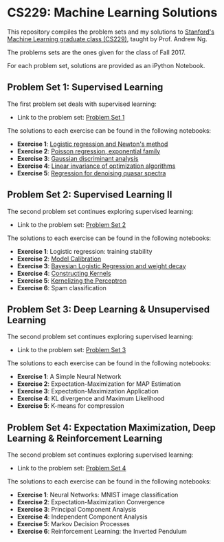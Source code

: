 # CS229: Machine Learning Solutions

This repository compiles the problem sets and my solutions to [Stanford's Machine Learning graduate class (CS229)](http://cs229.stanford.edu/), taught by Prof. Andrew Ng.

The problems sets are the ones given for the class of Fall 2017.

For each problem set, solutions are provided as an iPython Notebook.

## Problem Set 1: Supervised Learning

The first problem set deals with supervised learning:

- Link to the problem set: [Problem Set 1](http://github.com/ccombier/CS229/blob/master/Problem1/ps1.pdf)

The solutions to each exercise can be found in the following notebooks:

- **Exercise 1**: [Logistic regression and Newton's method](http://github.com/ccombier/CS229/blob/master/Problem1/1_Logistic_Regression.ipynb)
- **Exercise 2**: [Poisson regression, exponential family](http://github.com/ccombier/CS229/blob/master/Problem1/2_Poisson_Regression.ipynb)
- **Exercise 3**: [Gaussian discriminant analysis](http://github.com/ccombier/CS229/blob/master/Problem1/3_Gaussian_Discriminant_Analysis.ipynb)
- **Exercise 4**: [Linear invariance of optimization algorithms](http://github.com/ccombier/CS229/blob/master/Problem1/4_Linear_Invariance.ipynb)
- **Exercise 5**: [Regression for denoising quasar spectra](http://github.com/ccombier/CS229/blob/master/Problem1/5_Quasar_Regression.ipynb)

## Problem Set 2: Supervised Learning II

The second problem set continues exploring supervised learning:

- Link to the problem set: [Problem Set 2](http://github.com/ccombier/CS229/blob/master/Problem2/ps2.pdf)

The solutions to each exercise can be found in the following notebooks:

- **Exercise 1**: Logistic regression: training stability
- **Exercise 2**: [Model Calibration](http://github.com/ccombier/CS229/blob/master/Problem2/2_Model_Calibration.ipynb)
- **Exercise 3**: [Bayesian Logistic Regression and weight decay](http://github.com/ccombier/CS229/blob/master/Problem2/3_Bayesian_Logistic_Regression.ipynb)
- **Exercise 4**: [Constructing Kernels](http://github.com/ccombier/CS229/blob/master/Problem2/4_Constructing_Kernels.ipynb)
- **Exercise 5**: [Kernelizing the Perceptron](http://github.com/ccombier/CS229/blob/master/Problem2/5_Kernelizing_the_Perceptron.ipynb)
- **Exercise 6**: Spam classification

## Problem Set 3: Deep Learning & Unsupervised Learning

The second problem set continues exploring supervised learning:

- Link to the problem set: [Problem Set 3](http://github.com/ccombier/CS229/blob/master/Problem3/ps3.pdf)

The solutions to each exercise can be found in the following notebooks:

- **Exercise 1**: A Simple Neural Network
- **Exercise 2**: Expectation-Maximization for MAP Estimation
- **Exercise 3**: Expectation-Maximization Application
- **Exercise 4**: KL divergence and Maximum Likelihood
- **Exercise 5**: K-means for compression

## Problem Set 4: Expectation Maximization, Deep Learning & Reinforcement Learning

The second problem set continues exploring supervised learning:

- Link to the problem set: [Problem Set 4](http://github.com/ccombier/CS229/blob/master/Problem4/ps4.pdf)

The solutions to each exercise can be found in the following notebooks:

- **Exercise 1**: Neural Networks: MNIST image classification
- **Exercise 2**: Expectation-Maximization Convergence
- **Exercise 3**: Principal Component Analysis
- **Exercise 4**: Independent Component Analysis
- **Exercise 5**: Markov Decision Processes
- **Exercise 6**: Reinforcement Learning: the Inverted Pendulum